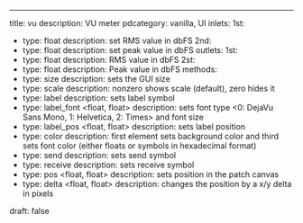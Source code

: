 ---
title: vu
description: VU meter
pdcategory: vanilla, UI
inlets:
  1st:
  - type: float
    description: set RMS value in dbFS
  2nd:
  - type: float
    description: set peak value in dbFS
outlets:
  1st:
  - type: float
    description: RMS value in dbFS
  2st:
  - type: float
    description: Peak value in dbFS
methods:
- type: size <float>
  description: sets the GUI size
- type: scale <float>
  description: nonzero shows scale (default), zero hides it
- type: label <symbol>
  description: sets label symbol
- type: label_font <float, float>
  description: sets font type <0: DejaVu Sans Mono, 1: Helvetica, 2: Times> and font size
- type: label_pos <float, float>
  description: sets label position
- type: color <list>
  description: first element sets background color and third sets font color (either floats or symbols in hexadecimal format)
- type: send <symbol>
  description: sets send symbol
- type: receive <symbol>
  description: sets receive symbol
- type: pos <float, float>
  description: sets position in the patch canvas
- type: delta <float, float>
  description: changes the position by a x/y delta in pixels

draft: false
